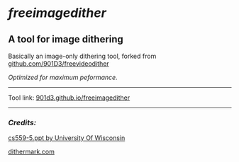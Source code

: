 # _**freeimagedither**_
## **A tool for image dithering**

Basically an image-only dithering tool, forked from [github.com/901D3/freevideodither](https://github.com/901D3/freevideodither)

_Optimized for maximum peformance._

----------

Tool link: [901d3.github.io/freeimagedither](https://901d3.github.io/freeimagedither/)

----------

### _**Credits:**_
[cs559-5.ppt by University Of Wisconsin](http://research.cs.wisc.edu/graphics/Courses/559-f2002/lectures/cs559-5.ppt)

[dithermark.com](https://www.dithermark.com)
